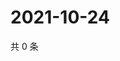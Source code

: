 # 2021-10-24

共 0 条

<!-- BEGIN WEIBO -->
<!-- 最后更新时间 Sun Oct 24 2021 18:14:58 GMT+0800 (China Standard Time) -->

<!-- END WEIBO -->
